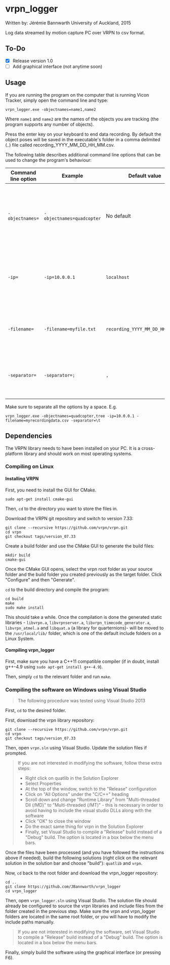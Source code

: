 # vrpn_logger

Written by: Jérémie Bannwarth
University of Auckland, 2015

Log data streamed by motion capture PC over VRPN to csv format.

## To-Do

- [x] Release version 1.0
- [ ] Add graphical interface (not anytime soon)

## Usage

If you are running the program on the computer that is running Vicon Tracker, simply open the command line and type:

```
vrpn_logger.exe -objectnames=name1,name2
```

Where `name1` and `name2` are the names of the objects you are tracking (the program supports any number of objects). 

Press the enter key on your keyboard to end data recording. By default the object poses will be saved in the executable's folder in a comma delimited (`,`) file called recording_YYYY_MM_DD_HH_MM.csv.

The following table describes additional command line options that can be used to change the program's behaviour:

| Command line option | Example          | Default value | Description |
| ------------------- | ---------------- | ------------- | ----------- |
| `-objectnames=` | `-objectnames=quadcopter` | No default | Choose the name of the object to track. Should be identical to the name used in Vicon Tracker |
| `-ip=` | `-ip=10.0.0.1` | `localhost` | Choose which IP address to connect to. The motion capture PC's address is `10.0.0.1` |
| `-filename=` | `-filename=myfile.txt` | `recording_YYYY_MM_DD_HH_MM.csv` | Choose the name of the file to save data to **(does not handle spaces)** |
| `-separator=` | `-separator=;` | `,` | Choose how values are separated when saved to a file |

Make sure to separate all the options by a space. E.g.

```
vrpn_logger.exe -objectnames=quadcopter,tree -ip=10.0.0.1 -filename=myrecordingdata.csv -separator=\t
```

## Dependencies

The VRPN library needs to have been installed on your PC. It is a cross-platform library and should work on most operating systems.

### Compiling on Linux

#### Installing VRPN

First, you need to install the GUI for CMake.

```
sudo apt-get install cmake-gui
```

Then, `cd` to the directory you want to store the files in.

Download the VRPN git repository and switch to version 7.33:

```
git clone --recursive https://github.com/vrpn/vrpn.git
cd vrpn
git checkout tags/version_07.33
```

Create a build folder and use the CMake GUI to generate the build files:

```
mkdir build
cmake-gui
```

Once the CMake GUI opens, select the vrpn root folder as your source folder and the build folder you created previously as the target folder. Click "Configure" and then "Generate".

`cd` to the build directory and compile the program:

```
cd build
make
sudo make install
```

This should take a while. Once the compilation is done the generated static libraries - `libvrpn.a`, `libvrpnserver.a`, `libvrpn_timecode_generator.a`, `libvrpn_atmel.a` and `libquat.a` (a library for quarternions)- will be moved to the `/usr/local/lib/` folder, which is one of the default include folders on a Linux System.

#### Compiling vrpn_logger

First, make sure you have a C++11 compatible compiler (if in doubt, install g++-4.9 using `sudo apt-get install g++-4.9`).

Then, simply `cd` to the relevant folder and run `make`.

### Compiling the software on Windows using Visual Studio

> The following procedure was tested using Visual Studio 2013

First, `cd` to the desired folder.

First, download the vrpn library repository:

```
git clone --recursive https://github.com/vrpn/vrpn.git
cd vrpn
git checkout tags/version_07.33
```

Then, open `vrpn.sln` using Visual Studio. Update the solution files if prompted.

> If you are not interested in modifying the software, follow these extra steps:
> - Right click on quatlib in the Solution Explorer
> - Select Properties
> - At the top of the window, switch to the "Release" configuration
> - Click on "All Options" under the "C/C++" heading
> - Scroll down and change "Runtime Library" from "Multi-threaded Dll (/MD)" to "Multi-threaded (/MT)" - this is necessary in order to avoid having to include the visual studio DLLs along with the software
> - Click "OK" to close the window
> - Do the exact same thing for vrpn in the Solution Explorer
> - Finally, set Visual Studio to compile a "Release" build instead of a "Debug" build. The option is located in a box below the menu bars.

Once the files have been processed (and you have followed the instructions above if needed), build the following solutions (right click on the relevant solution in the solution bar and choose "build"): `quatlib` and `vrpn`.

Now, `cd` back to the root folder and download the vrpn_logger repository:

```
cd ..
git clone https://github.com/JBannwarth/vrpn_logger
cd vrpn_logger
```

Then, open `vrpn_logger.sln` using Visual Studio. The solution file should already be configured to source the vrpn libraries and include files from the folder created in the previous step. Make sure the vrpn and vrpn_logger folders are located in the same root folder, or you will have to modify the include paths manually.

> If you are not interested in modifying the software, set Visual Studio to compile a "Release" build instead of a "Debug" build. The option is located in a box below the menu bars.

Finally, simply build the software using the graphical interface (or pressing F6).
